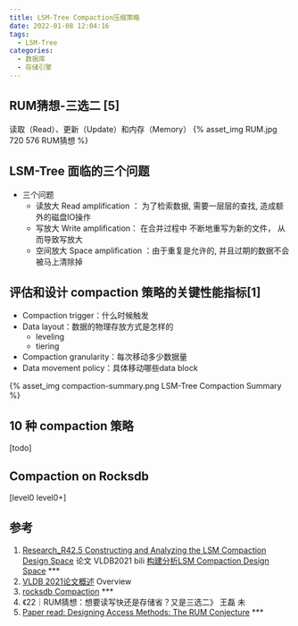 ```yaml
---
title: LSM-Tree Compaction压缩策略
date: 2022-01-08 12:04:16
tags:
  - LSM-Tree
categories: 
  - 数据库
  - 存储引擎 
---
```


<p></p>
<!-- more -->


## RUM猜想-三选二 [5]
  读取（Read）、更新（Update）和内存（Memory）
  {% asset_img  RUM.jpg  720 576  RUM猜想 %}

##   LSM-Tree 面临的三个问题  
+ 三个问题
  + 读放大 Read amplification ： 为了检索数据, 需要一层层的查找, 造成额外的磁盘IO操作
  + 写放大 Write amplification： 在合并过程中 不断地重写为新的文件， 从而导致写放大
  + 空间放大 Space amplification ：由于重复是允许的, 并且过期的数据不会被马上清除掉

## 评估和设计 compaction 策略的关键性能指标[1]
+ Compaction trigger：什么时候触发
+ Data layout：数据的物理存放方式是怎样的
   + leveling
   + tiering
+ Compaction granularity：每次移动多少数据量
+ Data movement policy：具体移动哪些data block

{% asset_img compaction-summary.png  LSM-Tree Compaction Summary %}

##  10 种 compaction 策略 
[todo]

## Compaction on Rocksdb
[level0 
level0+]

## 参考
1. [Research_R42.5 Constructing and Analyzing the LSM Compaction Design Space](https://www.bilibili.com/video/BV12U4y177g3)  论文 VLDB2021 bili
   [构建分析LSM Compaction Design Space](https://loopjump.com/pr-lsm-compaction-design-space/) ***
2. [VLDB 2021论文概述](https://zhuanlan.zhihu.com/p/413463723)   Overview
3. [rocksdb Compaction](https://github.com/facebook/rocksdb/wiki/Compaction)  ***
4. 《22｜RUM猜想：想要读写快还是存储省？又是三选二》 王磊 未
5. [Paper read: Designing Access Methods: The RUM Conjecture](https://zhuanlan.zhihu.com/p/404352955) ***